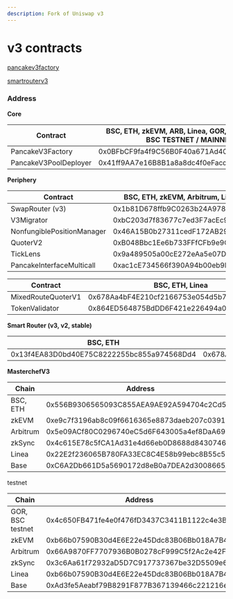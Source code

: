 ```yaml
---
description: Fork of Uniswap v3
---
```


# v3 contracts

[pancakev3factory](/contracts/exchange/v3/pancakev3factory)

[smartrouterv3](/contracts/exchange/v3/smartrouterv3)

### Address

**Core**

| Contract              | BSC, ETH, zkEVM, ARB, Linea, GOR, Base, opBNB, BSC TESTNET / MAINNET | zkSync                                     |
| --------------------- | -------------------------------------------------------------------- | ------------------------------------------ |
| PancakeV3Factory      | 0x0BFbCF9fa4f9C56B0F40a671Ad40E0805A091865                           | 0x1BB72E0CbbEA93c08f535fc7856E0338D7F7a8aB |
| PancakeV3PoolDeployer | 0x41ff9AA7e16B8B1a8a8dc4f0eFacd93D02d071c9                           | 0x7f71382044A6a62595D5D357fE75CA8199123aD6 |

**Periphery**

| Contract                   | BSC, ETH, zkEVM, Arbitrum, Linea, Base, opBNB | zkSync                                     | GOR, BSC TESTNET                           |
| -------------------------- | --------------------------------------------- | ------------------------------------------ | ------------------------------------------ |
| SwapRouter (v3)            | 0x1b81D678ffb9C0263b24A97847620C99d213eB14    | 0xD70C70AD87aa8D45b8D59600342FB3AEe76E3c68 | 0x1b81D678ffb9C0263b24A97847620C99d213eB14 |
| V3Migrator                 | 0xbC203d7f83677c7ed3F7acEc959963E7F4ECC5C2    | 0x556A72A7A3bB3bbd293D923e59b6B56898fB405D | 0x46A15B0b27311cedF172AB29E4f4766fbE7F4364 |
| NonfungiblePositionManager | 0x46A15B0b27311cedF172AB29E4f4766fbE7F4364    | 0xa815e2eD7f7d5B0c49fda367F249232a1B9D2883 | 0x427bF5b37357632377eCbEC9de3626C71A5396c1 |
| QuoterV2                   | 0xB048Bbc1Ee6b733FFfCFb9e9CeF7375518e25997    | 0x3d146FcE6c1006857750cBe8aF44f76a28041CCc | 0xbC203d7f83677c7ed3F7acEc959963E7F4ECC5C2 |
| TickLens                   | 0x9a489505a00cE272eAa5e07Dba6491314CaE3796    | 0x7b08978FA77910f77d273c353C62b5BFB9E6D17B | 0xac1cE734566f390A94b00eb9bf561c2625BF44ea |
| PancakeInterfaceMulticall  | 0xac1cE734566f390A94b00eb9bf561c2625BF44ea    | 0x2a76b93B9Cd441AE8aDA529e0e95826e00556351 | 0x3D00CdB4785F0ef20C903A13596e0b9B2c652227 |

| Contract           | BSC, ETH, Linea                            | zkEVM, Linea, Base, opBNB                  | Arbitrum                                   | zkSync                                     | GOR, BSC TESTNET                           |
| ------------------ | ------------------------------------------ | ------------------------------------------ | ------------------------------------------ | ------------------------------------------ | ------------------------------------------ |
| MixedRouteQuoterV1 | 0x678Aa4bF4E210cf2166753e054d5b7c31cc7fa86 | 0x4c650FB471fe4e0f476fD3437C3411B1122c4e3B | 0x3652Fc6EDcbD76161b8554388867d3dAb65eCA93 | 0x9B1edFB3848660402E4f1DC25733764e80aA627A | 0xB048Bbc1Ee6b733FFfCFb9e9CeF7375518e25997 |
| TokenValidator     | 0x864ED564875BdDD6F421e226494a0E7c071C06f8 | 0x556B9306565093C855AEA9AE92A594704c2Cd59e | 0x8be9EA9C6015985AB2F5A216093305A9AaEb8164 | 0x08529A4be615746ef31CdbeD46Ce556406787E2F | 0x678Aa4bF4E210cf2166753e054d5b7c31cc7fa86 |

**Smart Router (v3, v2, stable)**

| BSC, ETH                                   | zkEVM, Linea, Base, opBNB                  | Arbitrum                                   | zkSync                                     | GOR, BSC TESTNET                           |
| ------------------------------------------ | ------------------------------------------ | ------------------------------------------ | ------------------------------------------ | ------------------------------------------ |
| 0x13f4EA83D0bd40E75C8222255bc855a974568Dd4 | 0x678Aa4bF4E210cf2166753e054d5b7c31cc7fa86 | 0x32226588378236Fd0c7c4053999F88aC0e5cAc77 | 0xf8b59f3c3Ab33200ec80a8A58b2aA5F5D2a8944C | 0x9a489505a00cE272eAa5e07Dba6491314CaE3796 |

**MasterchefV3**

<table><thead><tr><th width="170">Chain</th><th>Address</th></tr></thead><tbody><tr><td>BSC, ETH</td><td>0x556B9306565093C855AEA9AE92A594704c2Cd59e</td></tr><tr><td>zkEVM</td><td>0xe9c7f3196ab8c09f6616365e8873daeb207c0391</td></tr><tr><td>Arbitrum</td><td>0x5e09ACf80C0296740eC5d6F643005a4ef8DaA694</td></tr><tr><td>zkSync</td><td>0x4c615E78c5fCA1Ad31e4d66eb0D8688d84307463</td></tr><tr><td>Linea</td><td>0x22E2f236065B780FA33EC8C4E58b99ebc8B55c57</td></tr><tr><td>Base</td><td>0xC6A2Db661D5a5690172d8eB0a7DEA2d3008665A3</td></tr></tbody></table>

testnet

<table><thead><tr><th width="194">Chain</th><th>Address</th></tr></thead><tbody><tr><td>GOR, BSC testnet</td><td>0x4c650FB471fe4e0f476fD3437C3411B1122c4e3B</td></tr><tr><td>zkEVM</td><td>0xb66b07590B30d4E6E22e45Ddc83B06Bb018A7B44</td></tr><tr><td>Arbitrum</td><td>0x66A9870FF7707936B0B0278cF999C5f2Ac2e42F5</td></tr><tr><td>zkSync</td><td>0x3c6Aa61f72932aD5D7C917737367be32D5509e6f</td></tr><tr><td>Linea</td><td>0xb66b07590B30d4E6E22e45Ddc83B06Bb018A7B44</td></tr><tr><td>Base</td><td>0xAd3fe5Aeabf79B8291F877B367139466c221216e</td></tr></tbody></table>
